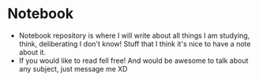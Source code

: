 # Notebook 

- Notebook repository is where I will write about all things I am studying, think, deliberating I don't know! Stuff that I think it's nice to have a note about it.
- If you would like to read fell free! And would be awesome to talk about any subject, just message me XD